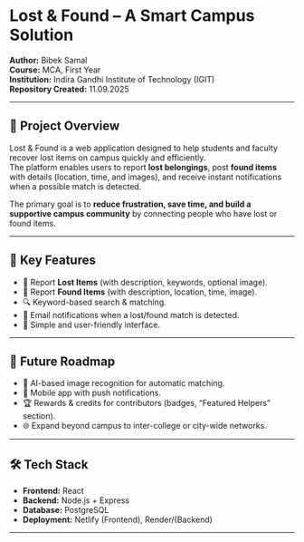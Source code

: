 # Lost & Found – A Smart Campus Solution

**Author:** Bibek Samal  
**Course:** MCA, First Year  
**Institution:** Indira Gandhi Institute of Technology (IGIT)  
**Repository Created:** 11.09.2025  

---

## 📌 Project Overview
Lost & Found is a web application designed to help students and faculty recover lost items on campus quickly and efficiently.  
The platform enables users to report **lost belongings**, post **found items** with details (location, time, and images), and receive instant notifications when a possible match is detected.

The primary goal is to **reduce frustration, save time, and build a supportive campus community** by connecting people who have lost or found items.

---

## 🎯 Key Features
- 📝 Report **Lost Items** (with description, keywords, optional image).  
- 📸 Report **Found Items** (with description, location, time, image).  
- 🔍 Keyword-based search & matching.  
- 📧 Email notifications when a lost/found match is detected.  
- 🎨 Simple and user-friendly interface.  

---

## 🚀 Future Roadmap
- 🤖 AI-based image recognition for automatic matching.  
- 📲 Mobile app with push notifications.  
- 🏆 Rewards & credits for contributors (badges, “Featured Helpers” section).  
- 🌐 Expand beyond campus to inter-college or city-wide networks.  

---

## 🛠 Tech Stack
- **Frontend:** React 
- **Backend:** Node.js + Express  
- **Database:** PostgreSQL  
- **Deployment:** Netlify (Frontend), Render/(Backend)  

---

